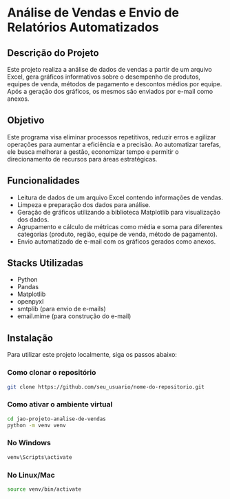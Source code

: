 # Análise de Vendas e Envio de Relatórios Automatizados

## Descrição do Projeto

Este projeto realiza a análise de dados de vendas a partir de um arquivo Excel, gera gráficos informativos sobre o desempenho de produtos, equipes de venda, métodos de pagamento e descontos médios por equipe. Após a geração dos gráficos, os mesmos são enviados por e-mail como anexos.

## Objetivo

Este programa visa eliminar processos repetitivos, reduzir erros e agilizar operações para aumentar a eficiência e a precisão. Ao automatizar tarefas, ele busca melhorar a gestão, economizar tempo e permitir o direcionamento de recursos para áreas estratégicas.

## Funcionalidades

- Leitura de dados de um arquivo Excel contendo informações de vendas.
- Limpeza e preparação dos dados para análise.
- Geração de gráficos utilizando a biblioteca Matplotlib para visualização dos dados.
- Agrupamento e cálculo de métricas como média e soma para diferentes categorias (produto, região, equipe de venda, método de pagamento).
- Envio automatizado de e-mail com os gráficos gerados como anexos.

## Stacks Utilizadas

- Python
- Pandas
- Matplotlib
- openpyxl
- smtplib (para envio de e-mails)
- email.mime (para construção do e-mail)

## Instalação

Para utilizar este projeto localmente, siga os passos abaixo:

### Como clonar o repositório

```bash
git clone https://github.com/seu_usuario/nome-do-repositorio.git
```

### Como ativar o ambiente virtual 
```bash
cd jao-projeto-analise-de-vendas
python -m venv venv
```
### No Windows
```bash
venv\Scripts\activate
```
### No Linux/Mac
```bash
source venv/bin/activate
```
